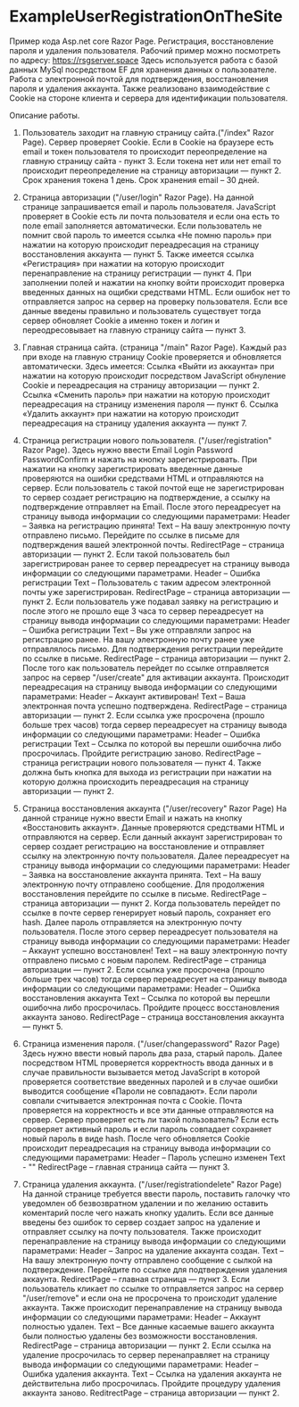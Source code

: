 # ExampleUserRegistrationOnTheSite
Пример кода Asp.net core Razor Page. Регистрация, восстановление пароля  и удаления пользователя. Рабочий пример можно посмотреть по адресу: https://rsgserver.space    Здесь используется работа с базой данных MySql посредством EF для хранения данных о пользователе. Работа с электронной почтой для подтверждения, восстановления пароля и удаления аккаунта. Также реализовано взаимодействие с Cookie на стороне клиента и сервера для идентификации пользователя.

Описание работы.

1. Пользователь заходит на главную страницу сайта.("/index" Razor Page). Сервер проверяет Cookie. Если в  Cookie на браузере есть email и токен пользователя то происходит переопределение на главную страницу сайта - пункт 3. Если токена нет или нет email то происходит переопределение на страницу авторизации — пункт 2. Срок хранения токена 1 день. Срок хранения email – 30 дней.

2. Страница  авторизации ("/user/login" Razor Page). На данной странице запрашивается email и пароль пользователя. JavaScript проверяет в Cookie есть ли почта пользователя и если она есть то поле email заполняется автоматически. Если пользователь не помнит свой пароль то имеется ссылка «Не помню пароль» при нажатии на которую происходит переадресация на страницу восстановления аккаунта — пункт 5.  Также имеется ссылка «Регистрация» при нажатии на которую происходит перенаправление на страницу регистрации — пункт 4. При заполнении полей и нажатии на кнопку войти происходит проверка введенных данных на ощибки средствами HTML. Если ошибок нет то отправляется запрос на сервер на проверку пользователя. Если все данные введены правильно и пользователь существует тогда сервер обновляет Cookie а именно токен и логин и переодресовывает на главную страницу сайта — пункт 3.

3. Главная страница сайта. (страница "/main" Razor Page).
Каждый раз при входе на главную страницу Cookie проверяется и обновляется автоматически. 
Здесь имеется:
	Ссылка «Выйти из аккаунта» при нажатии на которую происходит посредством  JavaScript обнуление Cookie и переадресация на страницу авторизации — пункт 2.
	Ссылка «Сменить пароль» при нажатии на которую происходит переадресация на страницу изменения пароля — пункт 6. 
	Ссылка «Удалить аккаунт» при нажатии на которую происходит переадресация на страницу удаления аккаунта — пункт 7. 	

4. Страница регистрации нового пользователя. ("/user/registration" Razor Page). Здесь нужно ввести Email Login Password PasswordConfirm и нажать на кнопку зарегистрировать. При нажатии на кнопку зарегистрировать введенные данные проверяются на ошибки средствами HTML и отправляются на сервер. Если пользователь с такой почтой еще не зарегистрирован то сервер создает регистрацию на подтверждение, а ссылку на подтверждение отправляет на Email. После этого переадресует на страницу вывода информации со следующими параметрами: Header – Заявка на регистрацию принята! Text – На вашу электронную почту отправлено письмо. Перейдите по ссылке в письме для подтверждения вашей электронной почты. RedirectPage – страница авторизации — пункт 2. Если такой пользователь был зарегистрирован ранее то сервер переадресует на страницу вывода информации со следующими параметрами. Header – Ошибка регистрации Text – Пользователь с таким адресом электронной почты уже зарегистрирован. RedirectPage – страница авторизации — пункт 2. Если пользователь уже подавал заявку на регистрацию и после этого не прошло еще 3 часа то сервер переадресует на страницу вывода информации со следующими параметрами: Header – Ошибка регистрации Text – Вы уже отправляли запрос на регистрацию ранее. На вашу электронную почту ранее уже отправлялось письмо. Для подтверждения регистрации  перейдите по ссылке в письме. RedirectPage – страница авторизации — пункт 2. После того как пользователь перейдет по ссылке отправляется запрос на сервер "/user/create" для активации аккаунта. Происходит переадресация на страницу вывода информации со следующими параметрами: Header – Аккаунт активирован! Text – Ваша электронная почта успешно подтверждена. RedirectPage – страница авторизации — пункт 2. Если ссылка уже просрочена (прошло больше трех часов) тогда сервер переадресует на страницу вывода информации со следующими параметрами: Header – Ошибка регистрации Text – Ссылка по которой вы перешли ошибочна либо просрочилась. Пройдите регистрацию заново. RedirectPage – страница регистрации нового пользователя — пункт 4. Также должна быть кнопка для выхода из регистрации при нажатии на которую должна происходить переадресация на страницу авторизации — пункт 2.

5. Страница восстановления аккаунта ("/user/recovery" Razor Page)  На данной странице нужно ввести Email  и нажать на кнопку «Восстановить аккаунт».
Данные проверяются средствами HTML и отправляются на сервер. Если данный аккаунт зарегистрирован то сервер создает регистрацию на восстановление и отправляет ссылку на электронную почту пользователя. Далее переадресует на страницу вывода информации со следующими параметрами: Header – Заявка на восстановление аккаунта принята. Text – На вашу электронную почту отправлено сообщение. Для продолжения восстановления перейдите по ссылке в письме. RedirectPage – страница авторизации — пункт 2. Когда пользователь перейдет по ссылке в почте сервер генерирует новый пароль, сохраняет его hash. Далее пароль отправляется на электронную почту пользователя. После этого сервер переадресует пользователя на страницу вывода информации со следующими параметрами: Header – Аккаунт успешно восстановлен! Text – на вашу электронную почту отправлено письмо с новым паролем. RedirectPage – страница авторизации — пункт 2. Если ссылка уже просрочена (прошло больше трех часов) тогда сервер переадресует на страницу вывода информации со следующими параметрами: Header – Ошибка восстановления аккаунта Text – Ссылка по которой вы перешли ошибочна либо просрочилась. Пройдите процесс восстановления аккаунта заново. RedirectPage – страница восстановления аккаунта — пункт 5.

6. Страница изменения пароля. ("/user/changepassword" Razor Page) Здесь нужно ввести новый пароль два раза, старый пароль. Далее посредством HTML проверяется корректность ввода данных и в случае правильности вызывается метод JavaScript в которой проверяется соответствие введенных паролей и в случае ошибки выводится сообщение «Пароли не совпадают». Если пароли совпали считывается электронная почта с Cookie. Почта проверяется на корректность и все эти данные отправляются на сервер. Сервер проверяет есть ли такой пользователь? Если есть проверяет активный пароль и если пароль совпадает сохраняет новый пароль в виде hash. После чего обновляется Cookie происходит переадресация на страницу вывода информации со следующими параметрами: Header – Пароль успешно изменен Text - "" RedirectPage – главная страница сайта — пункт 3.

7. Страница удаления аккаунта. ("/user/registrationdelete" Razor Page) На данной странице требуется ввести пароль, поставить галочку что уведомлен об безвозвратном удалении и по желанию оставить коментарий после чего нажать кнопку удалить. Если все данные введены без ошибок то сервер создает запрос на удаление и отправляет ссылку на почту пользователя. Также происходит перенаправление  на страницу вывода информации со следующими параметрами: Header – Запрос на удаление аккаунта создан. Text – На вашу электронную почту отправлено сообщение с сылкой на подтверждение. Перейдите по ссылке для подтверждения удаления аккаунта. RedirectPage – главная страница — пункт 3. Если пользователь кликает по ссылке то отправляется запрос на сервер "/user/remove" и если она не просрочена то происходит удаление аккаунта. Также происходит перенаправление  на страницу вывода информации со следующими параметрами: Header – Аккаунт полностью удален. Text – Все данные касаемые вашего аккаунта были полностью удалены без возможности восстановления. RedirectPage – страница авторизации — пункт 2. Если ссылка на удаление просрочилась то сервер перенаправляет на страницу вывода информации со следующими параметрами: Header – Ошибка удаления аккаунта. Text – Ссылка на удаления аккаунта не действительна либо просрочилась. Пройдите процедуру удаления аккаунта заново. ReditrectPage – страница авторизации — пункт 2.
